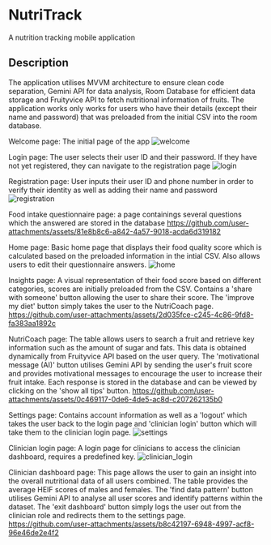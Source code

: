 # NutriTrack
A nutrition tracking mobile application

## Description
The application utilises MVVM architecture to ensure clean code separation, Gemini API for data analysis, Room Database for efficient data storage and Fruityvice API to fetch nutritional information of fruits. The application works only works for users who have their details (except their name and password) that was preloaded from the initial CSV into the room database.

Welcome page: The initial page of the app
![welcome](https://github.com/user-attachments/assets/fe679579-0ad4-437c-95e7-541d41240af4)

Login page: The user selects their user ID and their password. If they have not yet registered, they can navigate to the registration page
![login](https://github.com/user-attachments/assets/3083401d-3ba1-4fe4-bb8c-411424a1b118)

Registration page: User inputs their user ID and phone number in order to verify their identity as well as adding their name and password
![registration](https://github.com/user-attachments/assets/4ce18629-2f7c-4a8a-87d1-130adada2608)

Food intake questionnaire page: a page containings several questions which the answered are stored in the database
https://github.com/user-attachments/assets/81e8b8c6-a842-4a57-9018-acda6d319182

Home page: Basic home page that displays their food quality score which is calculated based on the preloaded information in the intial CSV. Also allows users to edit their questionnaire answers.
![home](https://github.com/user-attachments/assets/20b585c8-fca9-43d4-b693-00bed16a8984)

Insights page: A visual representation of their food score based on different categories, scores are initially preloaded from the CSV. Contains a 'share with someone' button allowing the user to share their score. The 'improve my diet' button simply takes the user to the NutriCoach page.
https://github.com/user-attachments/assets/2d035fce-c245-4c86-9fd8-fa383aa1892c

NutriCoach page: The table allows users to search a fruit and retrieve key information such as the amount of sugar and fats. This data is obtained dynamically from Fruityvice API based on the user query. The 'motivational message (AI)' button utilises Gemini API by sending the user's fruit score and provides motivational messages to encourage the user to increase their fruit intake. Each response is stored in the database and can be viewed by clicking on the 'show all tips' button.
https://github.com/user-attachments/assets/0c469117-0de6-4de5-ac8d-c207262135b0

Settings page: Contains account information as well as a 'logout' which takes the user back to the login page and 'clinician login' button which will take them to the clinician login page.
![settings](https://github.com/user-attachments/assets/ac129422-d3c1-4ea4-8520-ab7f2d33c1c6)

Clinician login page: A login page for clinicians to access the clinician dashboard, requires a predefined key. 
![clinician_login](https://github.com/user-attachments/assets/d832be62-1090-4d40-8ccd-183589a1b1c0)

Clinician dashboard page: This page allows the user to gain an insight into the overall nutritional data of all users combined. The table provides the average HEIF scores of males and females. The 'find data pattern' button utilises Gemini API to analyse all user scores and identify patterns within the dataset. The 'exit dashboard' button simply logs the user out from the clinician role and redirects them to the settings page. 
https://github.com/user-attachments/assets/b8c42197-6948-4997-acf8-96e46de2e4f2





